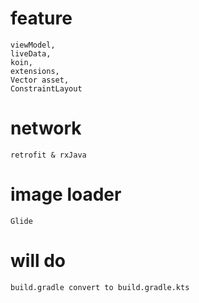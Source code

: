 # feature
    viewModel,
    liveData,
    koin,
    extensions,
    Vector asset,
    ConstraintLayout
# network
    retrofit & rxJava
# image loader
    Glide
# will do
    build.gradle convert to build.gradle.kts

